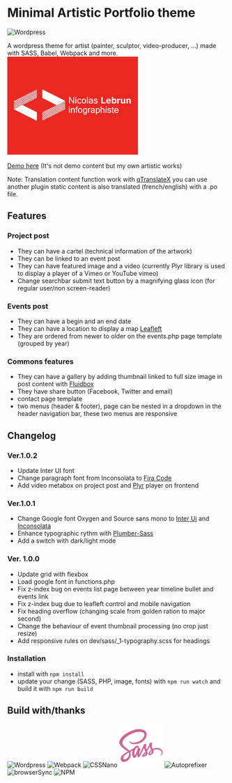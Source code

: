 # Minimal Artistic Portfolio theme
![Wordpress](https://img.shields.io/wordpress/v/akismet.svg)


A wordpress theme for artist (painter, sculptor, video-producer, ...) made with SASS, Babel, 
Webpack and more.
![theme screenshot Nicolas Lebrun logo](https://raw.githubusercontent.com/nclslbrn/Minimal-artist-portfolio/master/screenshot.png)


[Demo here](https://nicolas-lebrun.fr/) (It's not demo content but my own artistic works)


Note: Translation content function work with [qTranslateX](https://wordpress.org/plugins/qtranslate-x/) you can use another plugin static content is also translated (french/english) with a .po file.

## Features
### Project post
- They can have a cartel (technical information of the artwork)
- They can be linked to an event post
- They can have featured image and a video (currently Plyr library is used to display a player of a Vimeo or YouTube vimeo)
- Change searchbar submit text button by a magnifying glass icon (for regular user/non screen-reader)


### Events post
- They can have a begin and an end date
- They can have a location to display a map [Leafleft](https://github.com/Leaflet/Leaflet)
- They are ordered from newer to older on the events.php page template (grouped by year)


### Commons features
- They can have a gallery by adding thumbnail linked to full size image in post content with [Fluidbox](http://terrymun.github.io/Fluidbox/demo/index.html#content)
- They have share button (Facebook, Twitter and email)
- contact page template 
- two menus (header & footer), page can be nested in a dropdown in the header navigation bar, these two menus are responsive


## Changelog

### Ver.1.0.2
- Update Inter UI font 
- Change paragraph font from Inconsolata to [Fira Code](https://github.com/tonsky/FiraCode)
- Add video metabox on project post and [Plyr](https://github.com/sampotts/plyr) player on frontend

### Ver.1.0.1
- Change Google font Oxygen and Source sans mono to [Inter Ui](https://rsms.me/inter/) and [Inconsolata](https://fonts.google.com/specimen/Inconsolata0)
- Enhance typographic rythm with [Plumber-Sass](https://jamonserrano.github.io/plumber-sass/)
- Add a switch with dark/light mode

### Ver. 1.0.0
- Update grid with flexbox
- Load google font in functions.php
- Fix z-index bug on events list page between year timeline bullet and events link
- Fix z-index bug due to leafleft control and mobile navigation
- Fix heading overflow (changing scale from golden ration to major second)
- Change the behaviour of event thumbnail processing (no crop just resize)
- Add responsive rules on dev/sass/_1-typography.scss for headings

### Installation
- install with `npm install`
- update your change (SASS, PHP, image, fonts) with `npm run watch` and build it with `npm run build`


## Build with/thanks

<a href="https://github.com/WordPress/WordPress" style="text-decoration: none;">
<img src="https://raw.githubusercontent.com/WordPress/WordPress/master/wp-admin/images/wordpress-logo.png" alt="Wordpress" width="139">
</a>

<a href="https://github.com/webpack/webpack" style="text-decoration: none;">
<img src="https://camo.githubusercontent.com/d18f4a7a64244f703efcb322bf298dcb4ca38856/68747470733a2f2f7765627061636b2e6a732e6f72672f6173736574732f69636f6e2d7371756172652d6269672e737667" alt="Webpack" width="100">
</a>

<a href="https://github.com/cssnano/cssnano" style="text-decoration: none;">
<img src="https://camo.githubusercontent.com/d9f9a3bba9fdb5fba126be247ddb1228da667c64/68747470733a2f2f7261776769742e636f6d2f6373736e616e6f2f6373736e616e6f2f6d61737465722f6d656469612f6c6f676f2e737667" alt="CSSNano" width="139">
</a>

<a href="https://github.com/sass/sass" style="text-decoration: none;">
<img src="https://raw.githubusercontent.com/github/explore/80688e429a7d4ef2fca1e82350fe8e3517d3494d/topics/sass/sass.png" alt="Sass" width="100">
</a>

<a href="https://github.com/postcss/autoprefixer" style="text-decoration: none;">
<img src="https://camo.githubusercontent.com/f265315f74ed08b94e473cd7f6f04c291e59a8e2/687474703a2f2f706f73746373732e6769746875622e696f2f6175746f70726566697865722f6c6f676f2e737667" alt="Autoprefixer" width="100">
</a>

<a href="https://github.com/Browsersync/browser-sync" style="text-decoration: none;">
<img src="https://raw.githubusercontent.com/BrowserSync/browsersync.github.io/master/public/img/logo-gh.png" alt="browserSync" width="139">
</a>

<a href="https://github.com/npm/cli" style="text-decoration: none;">
<img src="https://raw.githubusercontent.com/npm/logos/master/npm%20square/n-large.png" alt="NPM" width="100">
</a>
